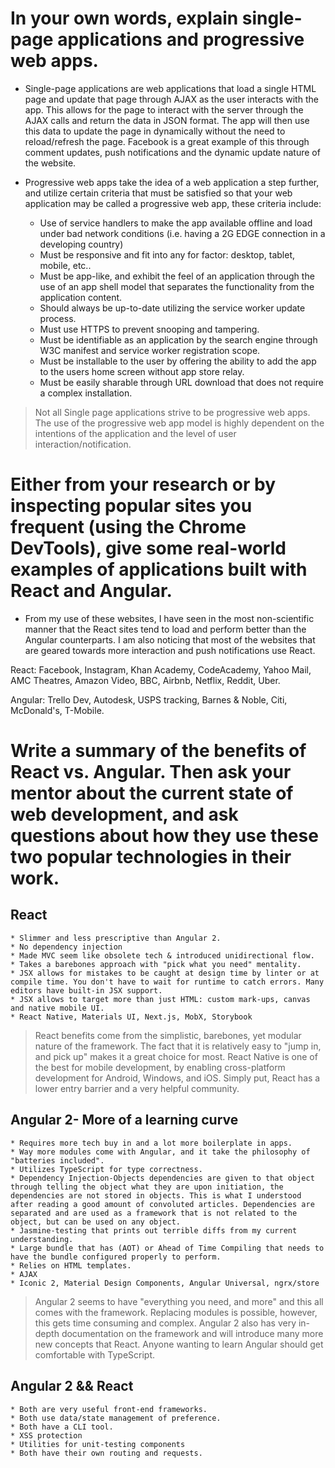 # In your own words, explain single-page applications and progressive web apps.

* Single-page applications are web applications that load a single HTML page and update that page through AJAX as the user interacts with the app. This allows for the page to interact with the server through the AJAX calls and return the data in JSON format. The app will then use this data to update the page in dynamically without the need to reload/refresh the page. Facebook is a great example of this through comment updates, push notifications and the dynamic update nature of the website. 

* Progressive web apps take the idea of a web application a step further, and utilize certain criteria that must be satisfied so that your web application may be called a progressive web app, these criteria include: 
	* Use of service handlers to make the app available offline and load under bad network conditions (i.e. having a 2G EDGE connection in a developing country)
	* Must be responsive and fit into any for factor: desktop, tablet, mobile, etc..
	* Must be app-like, and exhibit the feel of an application through the use of an app shell model that separates the functionality from the application content.
	* Should always be up-to-date utilizing the service worker update process.
	* Must use HTTPS to prevent snooping and tampering.
	* Must be identifiable as an application by the search engine through W3C manifest and service worker registration scope.
	* Must be installable to the user by offering the ability to add the app to the users home screen without app store relay.
	* Must be easily sharable through URL download that does not require a complex installation. 
> Not all Single page applications strive to be progressive web apps. The use of the progressive web app model is highly dependent on the intentions of the application and the level of user interaction/notification. 

# Either from your research or by inspecting popular sites you frequent (using the Chrome DevTools), give some real-world examples of applications built with React and Angular.

* From my use of these websites, I have seen in the most non-scientific manner that the React sites tend to load and perform better than the Angular counterparts. I am also noticing that most of the websites that are geared towards more interaction and push notifications use React. 

React: Facebook, Instagram, Khan Academy, CodeAcademy, Yahoo Mail, AMC Theatres, Amazon Video, BBC, Airbnb, Netflix, Reddit, Uber.

Angular: Trello Dev, Autodesk, USPS tracking, Barnes & Noble, Citi, McDonald's, T-Mobile.

# Write a summary of the benefits of React vs. Angular. Then ask your mentor about the current state of web development, and ask questions about how they use these two popular technologies in their work.

## React
	* Slimmer and less prescriptive than Angular 2.
	* No dependency injection
	* Made MVC seem like obsolete tech & introduced unidirectional flow. 
	* Takes a barebones approach with "pick what you need" mentality.
	* JSX allows for mistakes to be caught at design time by linter or at compile time. You don't have to wait for runtime to catch errors. Many editors have built-in JSX support.
	* JSX allows to target more than just HTML: custom mark-ups, canvas and native mobile UI.
	* React Native, Materials UI, Next.js, MobX, Storybook
> React benefits come from the simplistic, barebones, yet modular nature of the framework. The fact that it is relatively easy to "jump in, and pick up" makes it a great choice for most. React Native is one of the best for mobile development, by enabling cross-platform development for Android, Windows, and iOS. Simply put, React has a lower entry barrier and a very helpful community.  

## Angular 2- **More of a learning curve**
	* Requires more tech buy in and a lot more boilerplate in apps. 
	* Way more modules come with Angular, and it take the philosophy of "batteries included".
	* Utilizes TypeScript for type correctness.
	* Dependency Injection-Objects dependencies are given to that object through telling the object what they are upon initiation, the dependencies are not stored in objects. This is what I understood after reading a good amount of convoluted articles. Dependencies are separated and are used as a framework that is not related to the object, but can be used on any object. 
	* Jasmine-testing that prints out terrible diffs from my current understanding. 
	* Large bundle that has (AOT) or Ahead of Time Compiling that needs to have the bundle configured properly to perform. 
	* Relies on HTML templates. 
	* AJAX 
	* Iconic 2, Material Design Components, Angular Universal, ngrx/store
> Angular 2 seems to have "everything you need, and more" and this all comes with the framework. Replacing modules is possible, however, this gets time consuming and complex. Angular 2 also has very in-depth documentation on the framework and will introduce many more new concepts that React. Anyone wanting to learn Angular should get comfortable with TypeScript. 


## Angular 2 && React
	* Both are very useful front-end frameworks. 
	* Both use data/state management of preference.
	* Both have a CLI tool. 
	* XSS protection
	* Utilities for unit-testing components
	* Both have their own routing and requests. 

